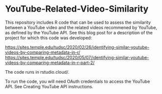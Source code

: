 # YouTube-Related-Video-Similarity
This repository includes R code that can be used to assess the similarity between a YouTube video and the related videos recommened by YouTube, as defined by the YouTube API. See this blog post for a description of the project for which this code was developed:

https://sites.temple.edu/tudsc/2020/02/26/identifying-similar-youtube-videos-by-comparing-metadata-in-r/
https://sites.temple.edu/tudsc/2020/05/07/identifying-similar-youtube-videos-by-comparing-metadata-in-r-part-2/

The code runs in rstudio.cloud/. 

To run the code, you will need OAuth credentials to access the YouTube API. See Creating YouTube API instructions.
